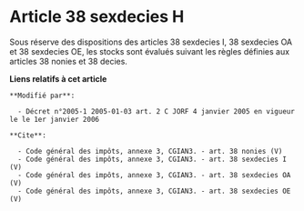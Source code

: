 # Article 38 sexdecies H

Sous réserve des dispositions des articles 38 sexdecies I, 38 sexdecies OA et 38 sexdecies OE, les stocks sont évalués
suivant les règles définies aux articles 38 nonies et 38 decies.

**Liens relatifs à cet article**

	**Modifié par**:

	  - Décret n°2005-1 2005-01-03 art. 2 C JORF 4 janvier 2005 en vigueur le le 1er janvier 2006

	**Cite**:

	  - Code général des impôts, annexe 3, CGIAN3. - art. 38 nonies (V)
	  - Code général des impôts, annexe 3, CGIAN3. - art. 38 sexdecies I (V)
	  - Code général des impôts, annexe 3, CGIAN3. - art. 38 sexdecies OA (V)
	  - Code général des impôts, annexe 3, CGIAN3. - art. 38 sexdecies OE (V)
